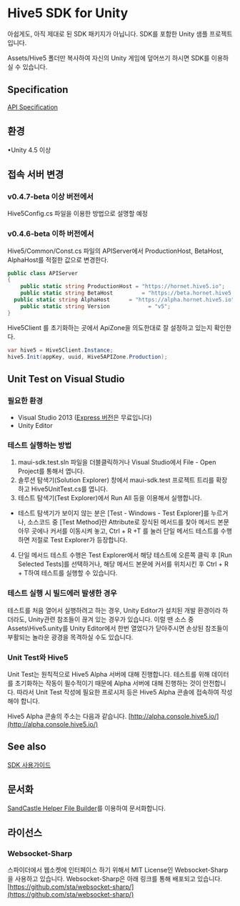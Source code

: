 # Hive5 SDK for Unity

아쉽게도, 아직 제대로 된 SDK 패키지가 아닙니다.
SDK를 포함한 Unity 샘플 프로젝트입니다.

Assets/Hive5 폴더만 복사하여 자신의 Unity 게임에 덮어쓰기 하시면
SDK를 이용하실 수 있습니다.


## Specification
[API Specification](http://dev.hive5.io/docs/unity/apidoc/index.html)



## 환경
•Unity 4.5 이상

## 접속 서버 변경

### v0.4.7-beta 이상 버전에서

Hive5Config.cs 파일을 이용한 방법으로 설명할 예정

### v0.4.6-beta 이하 버전에서

Hive5/Common/Const.cs 파일의 APIServer에서 ProductionHost, BetaHost, AlphaHost를 적절한 값으로 변경한다. 
```c#
public class APIServer
{
	public static string ProductionHost	= "https://hornet.hive5.io";
	public static string BetaHost 		  = "https://beta.hornet.hive5.io";
  public static string AlphaHost      = "https://alpha.hornet.hive5.io";
	public static string Version 		    = "v5";
}
```

Hive5Client 를 초기화하는 곳에서 ApiZone을 의도한대로 잘 설정하고 있는지 확인한다.

```c#
var hive5 = Hive5Client.Instance;
hive5.Init(appKey, uuid, Hive5APIZone.Production);
```


## Unit Test on Visual Studio

### 필요한 환경
- Visual Studio 2013 ([Express 버전](http://www.microsoft.com/ko-kr/download/details.aspx?id=40787)은 무료입니다) 
- Unity Editor

### 테스트 실행하는 방법

1. maui-sdk.test.sln 파일을 더블클릭하거나 Visual Studio에서 File - Open Project를 통해서 엽니다.
2. 솔루션 탐색기(Solution Explorer) 창에서 maui-sdk.test 프로젝트 트리를 확장하고 Hive5UnitTest.cs를 엽니다.
3. 테스트 탐색기(Test Explorer)에서 Run All 등을 이용해서 실행합니다.
  - 테스트 탐색기가 보이지 않는 분은 [Test - Windows - Test Explorer]를 누르거나, 소스코드 중 [Test Method]란 Attribute로 장식된 메서드를 찾아 메서드 본문 아무 곳에나 커서를 이동시켜 놓고, Ctrl + R +T 를 눌러 단일 메서드 테스트를 수행하면 저절로 Test Explorer가 등장합니다.  
4. 단일 메서드 테스트 수행은 Test Explorer에서 해당 테스트에 오른쪽 클릭 후 [Run Selected Tests]를 선택하거나, 해당 메서드 본문에 커서를 위치시킨 후 Ctrl + R + T하여 테스트를 실행할 수 있습니다.

### 테스트 실행 시 빌드에러 발생한 경우
테스트를 처음 열어서 실행하려고 하는 경우, Unity Editor가 설치된 개발 환경이라 하더라도, Unity관련 참조들이 끊겨 있는 경우가 있습니다. 이럴 땐 소스 중 Assets\Hive5.unity를 Unity Editor에서 한번 열었다가 닫아주시면 손상된 참조들이 부활되는 놀라운 광경을 목격하실 수도 있습니다.

### Unit Test와 Hive5
Unit Test는 원칙적으로 Hive5 Alpha 서버에 대해 진행합니다. 테스트를 위해 데이터를 초기화하는 작동이 필수적이기 때문에 Alpha 서버에 대해 진행하는 것이 안전합니다. 따라서 Unit Test 작성에 필요한 프로시저 등은 Hive5 Alpha 콘솔에 접속하여 작성해야 합니다.

Hive5 Alpha 콘솔의 주소는 다음과 같습니다.
[http://alpha.console.hive5.io/](http://alpha.console.hive5.io/)

## See also
[SDK 사용가이드](https://github.com/bytecodelab/maui-sdk/wiki/Guide%20for%20Unity)

## 문서화

[SandCastle Helper File Builder](https://github.com/EWSoftware/SHFB)를 이용하여 문서화합니다.



## 라이선스

### Websocket-Sharp

스파이더에서 웹소켓에 인터페이스 하기 위해서 MIT License인 Websocket-Sharp을 사용하고 있습니다.
Websocket-Sharp은 아래 링크를 통해 배포되고 있습니다.
[https://github.com/sta/websocket-sharp/](https://github.com/sta/websocket-sharp/)
